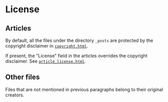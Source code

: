 # License

## Articles

By default, all the files under the directory `_posts` are protected by the copyright disclaimer in [`copyright.html`](./_includes/copyright.html).

If present, the "License" field in the articles overrides the copyright disclaimer. See [`article_license.html`](./_includes/article_license.html).

## Other files

Files that are not mentioned in previous paragraphs belong to their original creators.
